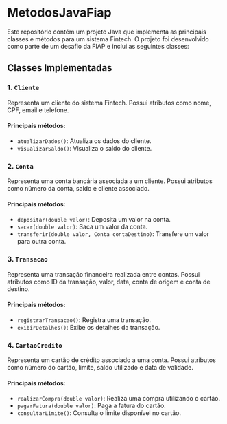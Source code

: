 # MetodosJavaFiap

Este repositório contém um projeto Java que implementa as principais classes e métodos para um sistema Fintech. O projeto foi desenvolvido como parte de um desafio da FIAP e inclui as seguintes classes:

## Classes Implementadas

### 1. `Cliente`
Representa um cliente do sistema Fintech. Possui atributos como nome, CPF, email e telefone.

#### Principais métodos:
- `atualizarDados()`: Atualiza os dados do cliente.
- `visualizarSaldo()`: Visualiza o saldo do cliente.

### 2. `Conta`
Representa uma conta bancária associada a um cliente. Possui atributos como número da conta, saldo e cliente associado.

#### Principais métodos:
- `depositar(double valor)`: Deposita um valor na conta.
- `sacar(double valor)`: Saca um valor da conta.
- `transferir(double valor, Conta contaDestino)`: Transfere um valor para outra conta.

### 3. `Transacao`
Representa uma transação financeira realizada entre contas. Possui atributos como ID da transação, valor, data, conta de origem e conta de destino.

#### Principais métodos:
- `registrarTransacao()`: Registra uma transação.
- `exibirDetalhes()`: Exibe os detalhes da transação.

### 4. `CartaoCredito`
Representa um cartão de crédito associado a uma conta. Possui atributos como número do cartão, limite, saldo utilizado e data de validade.

#### Principais métodos:
- `realizarCompra(double valor)`: Realiza uma compra utilizando o cartão.
- `pagarFatura(double valor)`: Paga a fatura do cartão.
- `consultarLimite()`: Consulta o limite disponível no cartão.
